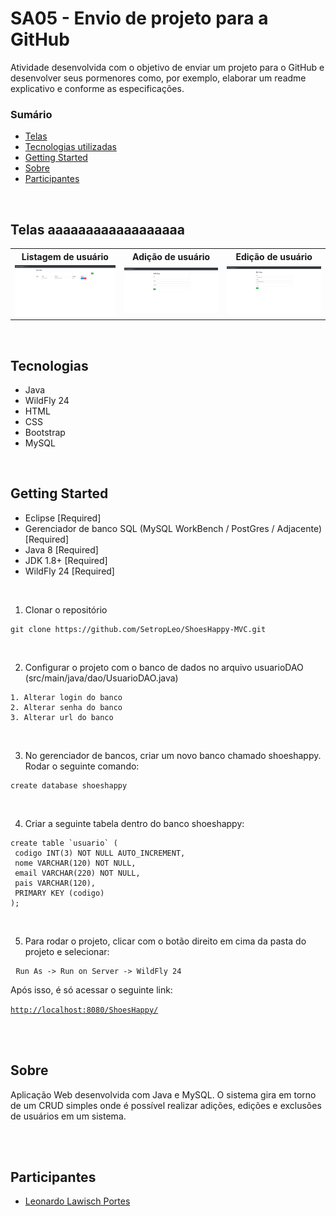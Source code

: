 <h1> SA05 - Envio de projeto para a GitHub </h1>

<p>
  Atividade desenvolvida com o objetivo de enviar um projeto para o GitHub e desenvolver seus pormenores como, por exemplo, elaborar um readme explicativo 
  e conforme as especificações. 
</p>

<h3>Sumário</h3>
<ul>
  <li><a href="#telas">Telas</a></li>
  <li><a href="#tecnologias">Tecnologias utilizadas</a></li>
  <li><a href="#Getting-Started">Getting Started</a></li>
  <li><a href="#Sobre">Sobre</a></li>
  <li><a href="#participante">Participantes</a></li>
</ul>
</br>

## Telas aaaaaaaaaaaaaaaaaa
<table>
<tr>
  <th>Listagem de usuário</th>
  <th>Adição de usuário</th>
  <th>Edição de usuário</th>
  </tr>
  <tr>
    <td><img src="./src/main/base/user-list.jpg"/></td>
    <td><img src="./src/main/base/add-user.jpg"/></td>
    <td><img src="./src/main/base/edit-user.jpg"/></td>
  </tr>
</table>
</br>



## Tecnologias

- Java
- WildFly 24
- HTML
- CSS
- Bootstrap
- MySQL
</br>



## Getting Started

- Eclipse [Required]
- Gerenciador de banco SQL (MySQL WorkBench / PostGres / Adjacente) [Required]
- Java 8 [Required]
- JDK 1.8+ [Required]
- WildFly 24 [Required]
</br>

1. Clonar o repositório
<pre>
<code>git clone https://github.com/SetropLeo/ShoesHappy-MVC.git</code>
</pre>
</br>

2. Configurar o projeto com o banco de dados no arquivo usuarioDAO (src/main/java/dao/UsuarioDAO.java)
<pre>
<code>1. Alterar login do banco</code>
<code>2. Alterar senha do banco</code>
<code>3. Alterar url do banco</code>
</pre>
</br>

3. No gerenciador de bancos, criar um novo banco chamado shoeshappy. Rodar o seguinte comando: 
<pre>
<code>create database shoeshappy</code>
</pre>
</br>

4. Criar a seguinte tabela dentro do banco shoeshappy: 
<pre>
<code>create table `usuario` (
 codigo INT(3) NOT NULL AUTO_INCREMENT,
 nome VARCHAR(120) NOT NULL,
 email VARCHAR(220) NOT NULL,
 pais VARCHAR(120),
 PRIMARY KEY (codigo)
);</code>
</pre>
</br>

5. Para rodar o projeto, clicar com o botão direito em cima da pasta do projeto e selecionar: 
<pre>
 <code>Run As -> Run on Server -> WildFly 24</code>
</pre>
<p> Após isso, é só acessar o seguinte link:</p>
<code><a href="http://localhost:8080/ShoesHappy/">http://localhost:8080/ShoesHappy/</a></code>

<br><br>


## Sobre

Aplicação Web desenvolvida com Java e MySQL. O sistema gira em torno de um CRUD simples onde é possível realizar adições, edições e exclusões de usuários em um sistema.


<br><br>


## Participantes

- [Leonardo Lawisch Portes](https://github.com/SetropLeo)
<br><br>
